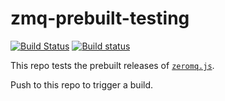 # zmq-prebuilt-testing
[![Build Status](https://travis-ci.org/nteract/zmq-prebuilt-testing.svg?branch=master)](https://travis-ci.org/nteract/zmq-prebuilt-testing)
[![Build status](https://ci.appveyor.com/api/projects/status/ox85p208tsxw6vt1?svg=true)](https://ci.appveyor.com/project/nteract/zmq-prebuilt-testing)

This repo tests the prebuilt releases of [`zeromq.js`](https://github.com/zeromq/zeromq.js/).

Push to this repo to trigger a build.

